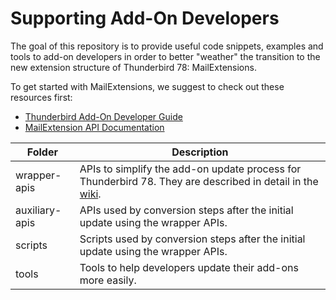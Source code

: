 # Supporting Add-On Developers

The goal of this repository is to provide useful code snippets, examples and tools to add-on developers in order to better "weather" the transition to the new extension structure of Thunderbird 78: MailExtensions.

To get started with MailExtensions, we suggest to check out these resources first:
* [Thunderbird Add-On Developer Guide](https://developer.thunderbird.net/add-ons/about-add-ons)
* [MailExtension API Documentation](https://thunderbird-webextensions.readthedocs.io/en/latest/)

| Folder         | Description |
| ---------------| ----------- |
| wrapper-apis   | APIs to simplify the add-on update process for Thunderbird 78. They are described in detail in the [wiki](https://github.com/thundernest/addon-developer-support/wiki). |
| auxiliary-apis | APIs used by conversion steps after the initial update using the wrapper APIs. |
| scripts        | Scripts used by conversion steps after the initial update using the wrapper APIs. |
| tools          | Tools to help developers update their add-ons more easily. |



